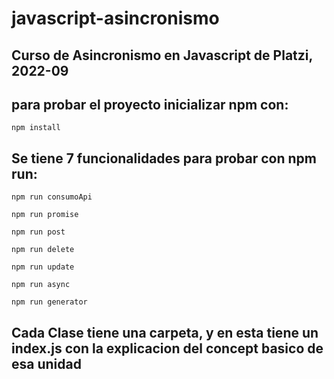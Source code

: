 # javascript-asincronismo
## Curso de Asincronismo en Javascript de Platzi, 2022-09
## para probar el proyecto inicializar npm con:

```
npm install
```

## Se tiene 7 funcionalidades para probar con npm run:


```
npm run consumoApi

npm run promise

npm run post

npm run delete

npm run update

npm run async

npm run generator
```

## Cada Clase tiene una carpeta, y en esta tiene un index.js con la explicacion del concept basico de esa unidad